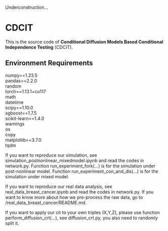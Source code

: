 Underconstruction...
# CDCIT
This is the source code of **Conditional Diffusion Models Based Conditional Independence Testing** (CDCIT).


## Environment Requirements
numpy==1.23.5  
pandas==2.2.0  
random  
torch==1.13.1+cu117  
math  
datetime  
scipy==1.10.0  
xgboost==1.7.5  
scikit-learn==1.4.0  
warnings  
os  
copy  
matplotlib==3.7.0  
tqdm  



If you want to reproduce our simulation, see simulation_postnonlinear_mixedmodel.ipynb and read the codes in network.py. 
Function run_experiment_fork(...) is for the simulation under post-nonlinear model. 
Function run_experiment_con_and_dis(...) is for the simulation under mixed model. 

If you want to reproduce our real data analysis, see real_data_breast_cancer.ipynb and read the codes in network.py.
If you want to know more about how we pre-process the raw data, go to /real_data_breast_cancer/README.md.

If you want to apply our cit to your own triples (X,Y,Z), please use function perform_diffusion_crt(...), see diffusion_crt.py, you also need to randomly split it.
